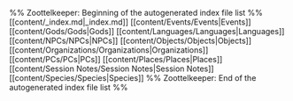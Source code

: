 %% Zoottelkeeper: Beginning of the autogenerated index file list  %%
 [[content/_index.md|_index.md]]
 [[content/Events/Events|Events]]
 [[content/Gods/Gods|Gods]]
 [[content/Languages/Languages|Languages]]
 [[content/NPCs/NPCs|NPCs]]
 [[content/Objects/Objects|Objects]]
 [[content/Organizations/Organizations|Organizations]]
 [[content/PCs/PCs|PCs]]
 [[content/Places/Places|Places]]
 [[content/Session Notes/Session Notes|Session Notes]]
 [[content/Species/Species|Species]]
%% Zoottelkeeper: End of the autogenerated index file list  %%
